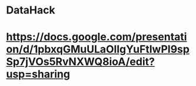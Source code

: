 # DataHack
# https://docs.google.com/presentation/d/1pbxqGMuULaOllgYuFtlwPI9spSp7jVOs5RvNXWQ8ioA/edit?usp=sharing
